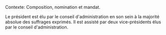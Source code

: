Contexte: Composition, nomination et mandat.

Le président est élu par le conseil d'administration en son sein à la majorité absolue des suffrages exprimés. Il est assisté par deux vice-présidents élus par le conseil d'administration.
